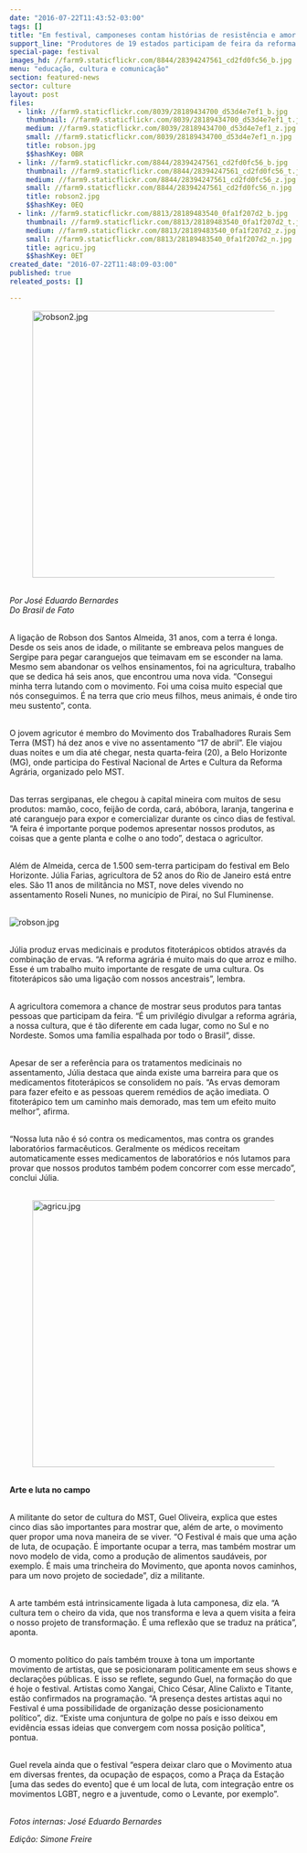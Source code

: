 ```yaml
---
date: "2016-07-22T11:43:52-03:00"
tags: []
title: "Em festival, camponeses contam histórias de resistência e amor pela terra"
support_line: "Produtores de 19 estados participam de feira da reforma agrária, com mais de 160 toneladas de produtos, em MG"
special-page: festival
images_hd: //farm9.staticflickr.com/8844/28394247561_cd2fd0fc56_b.jpg
menu: "educação, cultura e comunicação"
section: featured-news
sector: culture
layout: post
files:
  - link: //farm9.staticflickr.com/8039/28189434700_d53d4e7ef1_b.jpg
    thumbnail: //farm9.staticflickr.com/8039/28189434700_d53d4e7ef1_t.jpg
    medium: //farm9.staticflickr.com/8039/28189434700_d53d4e7ef1_z.jpg
    small: //farm9.staticflickr.com/8039/28189434700_d53d4e7ef1_n.jpg
    title: robson.jpg
    $$hashKey: 0BR
  - link: //farm9.staticflickr.com/8844/28394247561_cd2fd0fc56_b.jpg
    thumbnail: //farm9.staticflickr.com/8844/28394247561_cd2fd0fc56_t.jpg
    medium: //farm9.staticflickr.com/8844/28394247561_cd2fd0fc56_z.jpg
    small: //farm9.staticflickr.com/8844/28394247561_cd2fd0fc56_n.jpg
    title: robson2.jpg
    $$hashKey: 0EQ
  - link: //farm9.staticflickr.com/8813/28189483540_0fa1f207d2_b.jpg
    thumbnail: //farm9.staticflickr.com/8813/28189483540_0fa1f207d2_t.jpg
    medium: //farm9.staticflickr.com/8813/28189483540_0fa1f207d2_z.jpg
    small: //farm9.staticflickr.com/8813/28189483540_0fa1f207d2_n.jpg
    title: agricu.jpg
    $$hashKey: 0ET
created_date: "2016-07-22T11:48:09-03:00"
published: true
releated_posts: []

---
```

<figure class="image"><img alt="robson2.jpg" height="467" src="//farm9.staticflickr.com/8844/28394247561_cd2fd0fc56_b.jpg" width="700" />
<figcaption></figcaption>
</figure>

<p><br />
<em>Por&nbsp;Jos&eacute; Eduardo Bernardes<br />
Do Brasil de Fato</em></p>

<p><br />
A liga&ccedil;&atilde;o de Robson dos Santos Almeida, 31 anos, com a terra &eacute; longa. Desde os seis anos de idade, o militante se embreava pelos mangues de Sergipe para pegar caranguejos que teimavam em se esconder na lama. Mesmo sem abandonar os velhos ensinamentos, foi na agricultura, trabalho que se dedica h&aacute; seis anos, que encontrou uma nova vida. &ldquo;Consegui minha terra lutando com o movimento. Foi uma coisa muito especial que n&oacute;s conseguimos. &Eacute; na terra que crio meus filhos, meus animais, &eacute; onde tiro meu sustento&rdquo;, conta.</p>

<p><br />
O jovem agricutor &eacute; membro do Movimento dos Trabalhadores Rurais Sem Terra (MST) h&aacute; dez anos e vive no assentamento &ldquo;17 de abril&rdquo;. Ele viajou duas noites e um dia at&eacute; chegar, nesta quarta-feira (20), a Belo Horizonte (MG), onde participa do Festival Nacional de Artes e Cultura da Reforma Agr&aacute;ria, organizado pelo MST.</p>

<p><br />
Das terras sergipanas, ele chegou &agrave; capital mineira com muitos de sesu produtos: mam&atilde;o, coco, feij&atilde;o de corda, car&aacute;, ab&oacute;bora, laranja, tangerina e at&eacute; caranguejo para expor e comercializar durante os cinco dias de festival. &ldquo;A feira &eacute; importante porque podemos apresentar nossos produtos, as coisas que a gente planta e colhe o ano todo&rdquo;, destaca o agricultor.</p>

<p><br />
Al&eacute;m de Almeida, cerca de 1.500 sem-terra participam do festival em Belo Horizonte. J&uacute;lia Farias, agricultora de 52 anos do Rio de Janeiro est&aacute; entre eles. S&atilde;o 11 anos de milit&acirc;ncia no MST, nove deles vivendo no assentamento Roseli Nunes, no munic&iacute;pio de Pira&iacute;, no Sul Fluminense.&nbsp;<br />
&nbsp;</p>

<p><img alt="robson.jpg" src="//farm9.staticflickr.com/8039/28189434700_d53d4e7ef1_b.jpg" /></p>

<p><br />
J&uacute;lia produz ervas medicinais e produtos fitoter&aacute;picos obtidos atrav&eacute;s da combina&ccedil;&atilde;o de ervas. &ldquo;A reforma agr&aacute;ria &eacute; muito mais do que arroz e milho. Esse &eacute; um trabalho muito importante de resgate de uma cultura. Os fitoter&aacute;picos s&atilde;o uma liga&ccedil;&atilde;o com nossos ancestrais&rdquo;, lembra.</p>

<p><br />
A agricultora comemora a chance de mostrar seus produtos para tantas pessoas que participam da feira. &ldquo;&Eacute; um privil&eacute;gio divulgar a reforma agr&aacute;ria, a nossa cultura, que &eacute; t&atilde;o diferente em cada lugar, como no Sul e no Nordeste. Somos uma fam&iacute;lia espalhada por todo o Brasil&rdquo;, disse.</p>

<p><br />
Apesar de ser a refer&ecirc;ncia para os tratamentos medicinais no assentamento, J&uacute;lia destaca que ainda existe uma barreira para que os medicamentos fitoter&aacute;picos se consolidem no pa&iacute;s. &ldquo;As ervas demoram para fazer efeito e as pessoas querem rem&eacute;dios de a&ccedil;&atilde;o imediata. O fitoter&aacute;pico tem um caminho mais demorado, mas tem um efeito muito melhor&rdquo;, afirma.</p>

<p><br />
&ldquo;Nossa luta n&atilde;o &eacute; s&oacute; contra os medicamentos, mas contra os grandes laborat&oacute;rios farmac&ecirc;uticos. Geralmente os m&eacute;dicos receitam automaticamente esses medicamentos de laborat&oacute;rios e n&oacute;s lutamos para provar que nossos produtos tamb&eacute;m podem concorrer com esse mercado&rdquo;, conclui J&uacute;lia.<br />
&nbsp;</p>

<figure class="image"><img alt="agricu.jpg" height="467" src="//farm9.staticflickr.com/8813/28189483540_0fa1f207d2_b.jpg" width="700" />
<figcaption></figcaption>
</figure>

<p><br />
<strong>Arte e luta no campo</strong></p>

<p><br />
A militante do setor de cultura do MST, Guel Oliveira, explica que estes cinco dias s&atilde;o importantes para mostrar que, al&eacute;m de arte, o movimento quer propor uma nova maneira de se viver. &ldquo;O Festival &eacute; mais que uma a&ccedil;&atilde;o de luta, de ocupa&ccedil;&atilde;o. &Eacute; importante ocupar a terra, mas tamb&eacute;m mostrar um novo modelo de vida, como a produ&ccedil;&atilde;o de alimentos saud&aacute;veis, por exemplo. &Eacute; mais uma trincheira do Movimento, que aponta novos caminhos, para um novo projeto de sociedade&rdquo;, diz a militante.</p>

<p><br />
A arte tamb&eacute;m est&aacute; intrinsicamente ligada &agrave; luta camponesa, diz ela. &ldquo;A cultura tem o cheiro da vida, que nos transforma e leva a quem visita a feira o nosso projeto de transforma&ccedil;&atilde;o. &Eacute; uma reflex&atilde;o que se traduz na pr&aacute;tica&rdquo;, aponta.</p>

<p><br />
O momento pol&iacute;tico do pa&iacute;s tamb&eacute;m trouxe &agrave; tona um importante movimento de artistas, que se posicionaram politicamente em seus shows e declara&ccedil;&otilde;es p&uacute;blicas. E isso se reflete, segundo Guel, na forma&ccedil;&atilde;o do que &eacute; hoje o festival. Artistas como Xangai, Chico C&eacute;sar, Aline Calixto e Titante, est&atilde;o confirmados na programa&ccedil;&atilde;o. &ldquo;A presen&ccedil;a destes artistas aqui no Festival &eacute; uma possibilidade de organiza&ccedil;&atilde;o desse posicionamento pol&iacute;tico&rdquo;, diz. &ldquo;Existe uma conjuntura de golpe no pa&iacute;s e isso deixou em evid&ecirc;ncia essas ideias que convergem com nossa posi&ccedil;&atilde;o pol&iacute;tica&quot;, pontua.&nbsp;</p>

<p><br />
Guel revela ainda que o festival &ldquo;espera deixar claro que o Movimento atua em diversas frentes, da ocupa&ccedil;&atilde;o de espa&ccedil;os, como a Pra&ccedil;a da Esta&ccedil;&atilde;o [uma das sedes do evento] que &eacute; um local de luta, com integra&ccedil;&atilde;o entre os movimentos LGBT, negro e a juventude, como o Levante, por exemplo&rdquo;.</p>

<p><br />
<em>Fotos internas: Jos&eacute; Eduardo Bernardes</em></p>

<p><em>Edi&ccedil;&atilde;o: Simone Freire</em></p>
